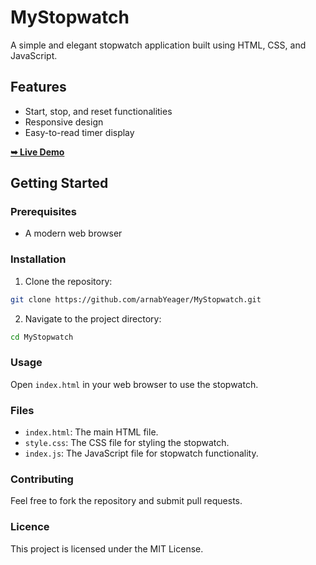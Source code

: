 # MyStopwatch
A simple and elegant stopwatch application built using HTML, CSS, and JavaScript.

## Features
- Start, stop, and reset functionalities
- Responsive design
- Easy-to-read timer display

<a href="https://arnabyeager.github.io/foodie_E-commerce-site/](https://arnabyeager.github.io/MyStopwatch"><strong>➥ Live Demo</strong></a>

## Getting Started

### Prerequisites
- A modern web browser

### Installation

1. Clone the repository:
```bash
git clone https://github.com/arnabYeager/MyStopwatch.git
```
2. Navigate to the project directory:
```bash
cd MyStopwatch
```
### Usage
Open `index.html` in your web browser to use the stopwatch.
### Files
- `index.html`: The main HTML file.
- `style.css`: The CSS file for styling the stopwatch.
- `index.js`: The JavaScript file for stopwatch functionality.
### Contributing
Feel free to fork the repository and submit pull requests.
### Licence
This project is licensed under the MIT License.



